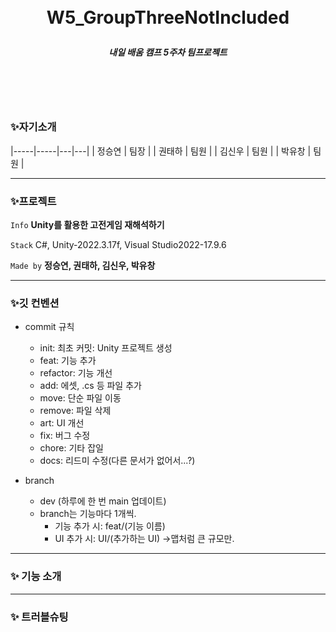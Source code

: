 <br/>
<br/>

# <p align="center"> **W5_GroupThreeNotIncluded**  </p>

##### <p align="center"> <b> 내일 배움 캠프 5주차 팀프로젝트 </b>

<br/>
<br/>

<br/>

### ✨자기소개

|-----|-----|---|---|
| 정승연 | 팀장 |
| 권태하 | 팀원 |
| 김신우 | 팀원 |
| 박유창 | 팀원 |

---

### ✨프로젝트  

 `Info` **Unity를 활용한 고전게임 재해석하기**

 `Stack` C#, Unity-2022.3.17f, Visual Studio2022-17.9.6   

 `Made by` **정승연, 권태하, 김신우, 박유창** 

---

### ✨깃 컨벤션

- commit 규칙
    - init: 최초 커밋: Unity 프로젝트 생성
    - feat: 기능 추가
    - refactor: 기능 개선
    - add: 에셋, .cs 등 파일 추가
    - move: 단순 파일 이동
    - remove: 파일 삭제
    - art: UI 개선
    - fix: 버그 수정
    - chore: 기타 잡일
    - docs: 리드미 수정(다른 문서가 없어서...?)
 
- branch
    - dev (하루에 한 번 main 업데이트)
    - branch는 기능마다 1개씩.
        - 기능 추가 시: feat/(기능 이름)
        - UI 추가 시: UI/(추가하는 UI) ->맵처럼 큰 규모만.

---

### ✨ 기능 소개

--- 

### ✨ 트러블슈팅
